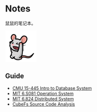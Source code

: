 # Notes

鼠鼠的笔记本。

<img src="README.gif" width="20%"/>

## Guide

* [CMU 15-445 Intro to Database System](./CMU%2015-445/README.md)
* [MIT 6.S081 Operation System](./MIT%206.S081/README.md)
* [MIT 6.824 Distributed System](./MIT%206.824/README.md)
* [CubeFs Source Code Analysis](./CubeFs/README.md)